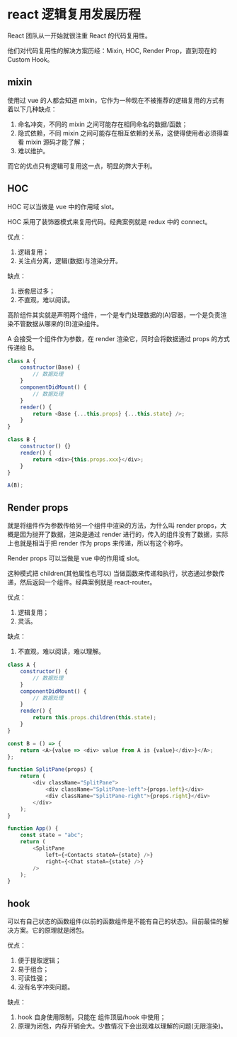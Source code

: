 # react 逻辑复用发展历程

React 团队从一开始就很注重 React 的代码复用性。

他们对代码复用性的解决方案历经：Mixin, HOC, Render Prop，直到现在的 Custom Hook。

## mixin

使用过 vue 的人都会知道 mixin，它作为一种现在不被推荐的逻辑复用的方式有着以下几种缺点：

1. 命名冲突，不同的 mixin 之间可能存在相同命名的数据/函数；
2. 隐式依赖，不同 mixin 之间可能存在相互依赖的关系，这使得使用者必须得查看 mixin 源码才能了解；
3. 难以维护。

而它的优点只有逻辑可复用这一点，明显的弊大于利。

## HOC

HOC 可以当做是 vue 中的作用域 slot。

HOC 采用了装饰器模式来复用代码。经典案例就是 redux 中的 connect。

优点：

1. 逻辑复用；
2. 关注点分离，逻辑(数据)与渲染分开。

缺点：

1. 嵌套层过多；
2. 不直观，难以阅读。

高阶组件其实就是声明两个组件，一个是专门处理数据的(A)容器，一个是负责渲染不管数据从哪来的(B)渲染组件。

A 会接受一个组件作为参数，在 render 渲染它，同时会将数据通过 props 的方式传递给 B。

```js
class A {
    constructor(Base) {
        // 数据处理
    }
    componentDidMount() {
        // 数据处理
    }
    render() {
        return <Base {...this.props} {...this.state} />;
    }
}

class B {
    constructor() {}
    render() {
        return <div>{this.props.xxx}</div>;
    }
}

A(B);
```

## Render props

就是将组件作为参数传给另一个组件中渲染的方法，为什么叫 render props，大概是因为抛开了数据，渲染是通过 render 进行的，传入的组件没有了数据，实际上也就是相当于把 render 作为 props 来传递，所以有这个称呼。

Render props 可以当做是 vue 中的作用域 slot。

这种模式把 children(其他属性也可以) 当做函数来传递和执行，状态通过参数传递，然后返回一个组件。经典案例就是 react-router。

优点：

1. 逻辑复用；
2. 灵活。

缺点：

1. 不直观，难以阅读，难以理解。

```js
class A {
    constructor() {
        // 数据处理
    }
    componentDidMount() {
        // 数据处理
    }
    render() {
        return this.props.children(this.state);
    }
}

const B = () => {
    return <A>{value => <div> value from A is {value}</div>}</A>;
};

function SplitPane(props) {
    return (
        <div className="SplitPane">
            <div className="SplitPane-left">{props.left}</div>
            <div className="SplitPane-right">{props.right}</div>
        </div>
    );
}

function App() {
    const state = "abc";
    return (
        <SplitPane
            left={<Contacts stateA={state} />}
            right={<Chat stateA={state} />}
        />
    );
}
```

## hook

可以有自己状态的函数组件(以前的函数组件是不能有自己的状态)。目前最佳的解决方案。它的原理就是闭包。

优点：

1. 便于提取逻辑；
2. 易于组合；
3. 可读性强；
4. 没有名字冲突问题。

缺点：

1. hook 自身使用限制，只能在 组件顶层/hook 中使用；
2. 原理为闭包，内存开销会大。少数情况下会出现难以理解的问题(无限渲染)。
